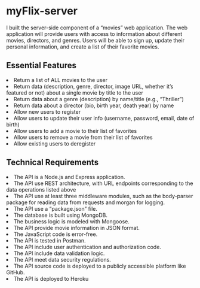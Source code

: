 # myFlix-server

<p>I built the server-side component of a “movies” web application. The web
application will provide users with access to information about different
movies, directors, and genres. Users will be able to sign up, update their
personal information, and create a list of their favorite movies.</p>

<h2>Essential Features</h2>

<li>Return a list of ALL movies to the user</li>
<li>Return data (description, genre, director, image URL, whether it’s featured or not) about a
single movie by title to the user</li>
<li>Return data about a genre (description) by name/title (e.g., “Thriller”)</li>
<li>Return data about a director (bio, birth year, death year) by name</li>
<li>Allow new users to register</li>
<li>Allow users to update their user info (username, password, email, date of birth)</li>
<li>Allow users to add a movie to their list of favorites</li>
<li>Allow users to remove a movie from their list of favorites</li>
<li>Allow existing users to deregister</li>

<h2>Technical Requirements</h2>
<li>The API is a Node.js and Express application.</li>
<li>The API use REST architecture, with URL endpoints corresponding to the data
operations listed above</li>
<li>The API use at least three middleware modules, such as the body-parser package for
reading data from requests and morgan for logging.</li>
<li>The API use a “package.json” file.</li>
<li>The database is built using MongoDB.</li>
<li>The business logic is modeled with Mongoose.</li>
<li>The API provide movie information in JSON format.</li>
<li>The JavaScript code is error-free.</li>
<li>The API is tested in Postman.</li>
<li>The API include user authentication and authorization code.</li>
<li>The API include data validation logic.<l/i>
<li>The API meet data security regulations.</li>
<li>The API source code is deployed to a publicly accessible platform like GitHub.</li>
<li>The API is deployed to Heroku</li>
